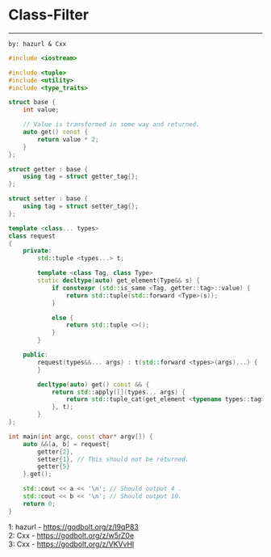 # Class-Filter
- - - - - - - - - - - - - -  - - - - - - - - - - - - - - - - - - - - - - - - -
    by: hazurl & Cxx
```cpp
#include <iostream>

#include <tuple>
#include <utility>
#include <type_traits>

struct base {
    int value;

    // Value is transformed in some way and returned.
    auto get() const {
        return value * 2;
    }
};

struct getter : base {
    using tag = struct getter_tag{};
};

struct setter : base {
    using tag = struct setter_tag{};
};

template <class... types>
class request
{
    private:
        std::tuple <types...> t;

        template <class Tag, class Type>
        static decltype(auto) get_element(Type&& s) {
            if constexpr (std::is_same <Tag, getter::tag>::value) {
                return std::tuple(std::forward <Type>(s));
            }

            else {
                return std::tuple <>();
            }
        }

    public:
        request(types&&... args) : t(std::forward <types>(args)...) {
        }

        decltype(auto) get() const && {
            return std::apply([](types... args) {
                return std::tuple_cat(get_element <typename types::tag> (std::move(args.get()))...);
            }, t);
        }
};

int main(int argc, const char* argv[]) {
    auto &&[a, b] = request{
        getter{2},
        setter{1}, // This should not be returned.
        getter{5}
    }.get();

    std::cout << a << '\n'; // Should output 4 .
    std::cout << b << '\n'; // Should output 10.
    return 0;
}
```
1: hazurl - https://godbolt.org/z/l9qP83 \
2: Cxx - https://godbolt.org/z/w5rZ0e \
3: Cxx - https://godbolt.org/z/VKVvHl

